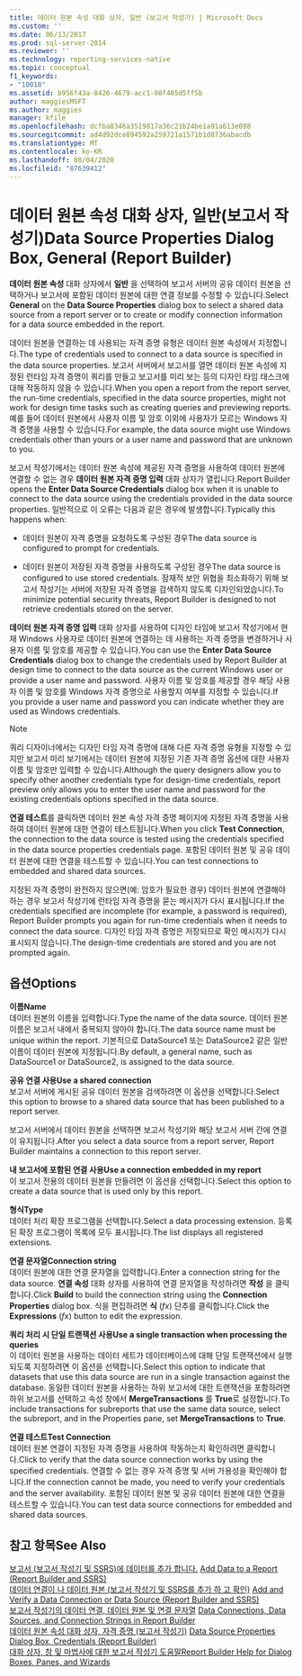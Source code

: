 ```yaml
---
title: 데이터 원본 속성 대화 상자, 일반 (보고서 작성기) | Microsoft Docs
ms.custom: ''
ms.date: 06/13/2017
ms.prod: sql-server-2014
ms.reviewer: ''
ms.technology: reporting-services-native
ms.topic: conceptual
f1_keywords:
- "10018"
ms.assetid: b956f43a-8426-4679-acc1-00f405d5ff5b
author: maggiesMSFT
ms.author: maggies
manager: kfile
ms.openlocfilehash: dcfba8346a3519817a36c21b24be1a91a613e098
ms.sourcegitcommit: ad4d92dce894592a259721a1571b1d8736abacdb
ms.translationtype: MT
ms.contentlocale: ko-KR
ms.lasthandoff: 08/04/2020
ms.locfileid: "87639412"
---
```

# <a name="data-source-properties-dialog-box-general-report-builder"></a><span data-ttu-id="00677-102">데이터 원본 속성 대화 상자, 일반(보고서 작성기)</span><span class="sxs-lookup"><span data-stu-id="00677-102">Data Source Properties Dialog Box, General (Report Builder)</span></span>
  <span data-ttu-id="00677-103">**데이터 원본 속성** 대화 상자에서 **일반** 을 선택하여 보고서 서버의 공유 데이터 원본을 선택하거나 보고서에 포함된 데이터 원본에 대한 연결 정보를 수정할 수 있습니다.</span><span class="sxs-lookup"><span data-stu-id="00677-103">Select **General** on the **Data Source Properties** dialog box to select a shared data source from a report server or to create or modify connection information for a data source embedded in the report.</span></span>  
  
 <span data-ttu-id="00677-104">데이터 원본을 연결하는 데 사용되는 자격 증명 유형은 데이터 원본 속성에서 지정합니다.</span><span class="sxs-lookup"><span data-stu-id="00677-104">The type of credentials used to connect to a data source is specified in the data source properties.</span></span> <span data-ttu-id="00677-105">보고서 서버에서 보고서를 열면 데이터 원본 속성에 지정된 런타임 자격 증명이 쿼리를 만들고 보고서를 미리 보는 등의 디자인 타임 태스크에 대해 작동하지 않을 수 있습니다.</span><span class="sxs-lookup"><span data-stu-id="00677-105">When you open a report from the report server, the run-time credentials, specified in the data source properties, might not work for design time tasks such as creating queries and previewing reports.</span></span> <span data-ttu-id="00677-106">예를 들어 데이터 원본에서 사용자 이름 및 암호 이외에 사용자가 모르는 Windows 자격 증명을 사용할 수 있습니다.</span><span class="sxs-lookup"><span data-stu-id="00677-106">For example, the data source might use Windows credentials other than yours or a user name and password that are unknown to you.</span></span>  
  
 <span data-ttu-id="00677-107">보고서 작성기에서는 데이터 원본 속성에 제공된 자격 증명을 사용하여 데이터 원본에 연결할 수 없는 경우 **데이터 원본 자격 증명 입력** 대화 상자가 열립니다.</span><span class="sxs-lookup"><span data-stu-id="00677-107">Report Builder opens the **Enter Data Source Credentials** dialog box when it is unable to connect to the data source using the credentials provided in the data source properties.</span></span> <span data-ttu-id="00677-108">일반적으로 이 오류는 다음과 같은 경우에 발생합니다.</span><span class="sxs-lookup"><span data-stu-id="00677-108">Typically this happens when:</span></span>  
  
-   <span data-ttu-id="00677-109">데이터 원본이 자격 증명을 요청하도록 구성된 경우</span><span class="sxs-lookup"><span data-stu-id="00677-109">The data source is configured to prompt for credentials.</span></span>  
  
-   <span data-ttu-id="00677-110">데이터 원본이 저장된 자격 증명을 사용하도록 구성된 경우</span><span class="sxs-lookup"><span data-stu-id="00677-110">The data source is configured to use stored credentials.</span></span>  <span data-ttu-id="00677-111">잠재적 보안 위협을 최소화하기 위해 보고서 작성기는 서버에 저장된 자격 증명을 검색하지 않도록 디자인되었습니다.</span><span class="sxs-lookup"><span data-stu-id="00677-111">To minimize potential security threats, Report Builder is designed to not retrieve credentials stored on the server.</span></span>  
  
 <span data-ttu-id="00677-112">**데이터 원본 자격 증명 입력** 대화 상자를 사용하여 디자인 타임에 보고서 작성기에서 현재 Windows 사용자로 데이터 원본에 연결하는 데 사용하는 자격 증명을 변경하거나 사용자 이름 및 암호를 제공할 수 있습니다.</span><span class="sxs-lookup"><span data-stu-id="00677-112">You can use the **Enter Data Source Credentials** dialog box to change the credentials used by Report Builder at design time to connect to the data source as the current Windows user or provide a user name and password.</span></span> <span data-ttu-id="00677-113">사용자 이름 및 암호를 제공할 경우 해당 사용자 이름 및 암호를 Windows 자격 증명으로 사용할지 여부를 지정할 수 있습니다.</span><span class="sxs-lookup"><span data-stu-id="00677-113">If you provide a user name and password you can indicate whether they are used as Windows credentials.</span></span>  
  
> [!NOTE]  
>  <span data-ttu-id="00677-114">쿼리 디자이너에서는 디자인 타임 자격 증명에 대해 다른 자격 증명 유형을 지정할 수 있지만 보고서 미리 보기에서는 데이터 원본에 지정된 기존 자격 증명 옵션에 대한 사용자 이름 및 암호만 입력할 수 있습니다.</span><span class="sxs-lookup"><span data-stu-id="00677-114">Although the query designers allow you to specify other another credentials type for design-time credentials, report preview only allows you to enter the user name and password for the existing credentials options specified in the data source.</span></span>  
  
 <span data-ttu-id="00677-115">**연결 테스트**를 클릭하면 데이터 원본 속성 자격 증명 페이지에 지정된 자격 증명을 사용하여 데이터 원본에 대한 연결이 테스트됩니다.</span><span class="sxs-lookup"><span data-stu-id="00677-115">When you click **Test Connection**, the connection to the data source is tested using the credentials specified in the data source properties credentials page.</span></span> <span data-ttu-id="00677-116">포함된 데이터 원본 및 공유 데이터 원본에 대한 연결을 테스트할 수 있습니다.</span><span class="sxs-lookup"><span data-stu-id="00677-116">You can test connections to embedded and shared data sources.</span></span>  
  
 <span data-ttu-id="00677-117">지정된 자격 증명이 완전하지 않으면(예: 암호가 필요한 경우) 데이터 원본에 연결해야 하는 경우 보고서 작성기에 런타임 자격 증명을 묻는 메시지가 다시 표시됩니다.</span><span class="sxs-lookup"><span data-stu-id="00677-117">If the credentials specified are incomplete (for example, a password is required), Report Builder prompts you again for run-time credentials when it needs to connect the data source.</span></span> <span data-ttu-id="00677-118">디자인 타임 자격 증명은 저장되므로 확인 메시지가 다시 표시되지 않습니다.</span><span class="sxs-lookup"><span data-stu-id="00677-118">The design-time credentials are stored and you are not prompted again.</span></span>  
  
## <a name="options"></a><span data-ttu-id="00677-119">옵션</span><span class="sxs-lookup"><span data-stu-id="00677-119">Options</span></span>  
 <span data-ttu-id="00677-120">**이름**</span><span class="sxs-lookup"><span data-stu-id="00677-120">**Name**</span></span>  
 <span data-ttu-id="00677-121">데이터 원본의 이름을 입력합니다.</span><span class="sxs-lookup"><span data-stu-id="00677-121">Type the name of the data source.</span></span> <span data-ttu-id="00677-122">데이터 원본 이름은 보고서 내에서 중복되지 않아야 합니다.</span><span class="sxs-lookup"><span data-stu-id="00677-122">The data source name must be unique within the report.</span></span> <span data-ttu-id="00677-123">기본적으로 DataSource1 또는 DataSource2 같은 일반 이름이 데이터 원본에 지정됩니다.</span><span class="sxs-lookup"><span data-stu-id="00677-123">By default, a general name, such as DataSource1 or DataSource2, is assigned to the data source.</span></span>  
  
 <span data-ttu-id="00677-124">**공유 연결 사용**</span><span class="sxs-lookup"><span data-stu-id="00677-124">**Use a shared connection**</span></span>  
 <span data-ttu-id="00677-125">보고서 서버에 게시된 공유 데이터 원본을 검색하려면 이 옵션을 선택합니다.</span><span class="sxs-lookup"><span data-stu-id="00677-125">Select this option to browse to a shared data source that has been published to a report server.</span></span>  
  
 <span data-ttu-id="00677-126">보고서 서버에서 데이터 원본을 선택하면 보고서 작성기와 해당 보고서 서버 간에 연결이 유지됩니다.</span><span class="sxs-lookup"><span data-stu-id="00677-126">After you select a data source from a report server, Report Builder maintains a connection to this report server.</span></span>  
  
 <span data-ttu-id="00677-127">**내 보고서에 포함된 연결 사용**</span><span class="sxs-lookup"><span data-stu-id="00677-127">**Use a connection embedded in my report**</span></span>  
 <span data-ttu-id="00677-128">이 보고서 전용의 데이터 원본을 만들려면 이 옵션을 선택합니다.</span><span class="sxs-lookup"><span data-stu-id="00677-128">Select this option to create a data source that is used only by this report.</span></span>  
  
 <span data-ttu-id="00677-129">**형식**</span><span class="sxs-lookup"><span data-stu-id="00677-129">**Type**</span></span>  
 <span data-ttu-id="00677-130">데이터 처리 확장 프로그램을 선택합니다.</span><span class="sxs-lookup"><span data-stu-id="00677-130">Select a data processing extension.</span></span> <span data-ttu-id="00677-131">등록된 확장 프로그램이 목록에 모두 표시됩니다.</span><span class="sxs-lookup"><span data-stu-id="00677-131">The list displays all registered extensions.</span></span>  
  
 <span data-ttu-id="00677-132">**연결 문자열**</span><span class="sxs-lookup"><span data-stu-id="00677-132">**Connection string**</span></span>  
 <span data-ttu-id="00677-133">데이터 원본에 대한 연결 문자열을 입력합니다.</span><span class="sxs-lookup"><span data-stu-id="00677-133">Enter a connection string for the data source.</span></span> <span data-ttu-id="00677-134">**연결 속성** 대화 상자를 사용하여 연결 문자열을 작성하려면 **작성** 을 클릭합니다.</span><span class="sxs-lookup"><span data-stu-id="00677-134">Click **Build** to build the connection string using the **Connection Properties** dialog box.</span></span> <span data-ttu-id="00677-135">식을 편집하려면 **식** (*fx*) 단추를 클릭합니다.</span><span class="sxs-lookup"><span data-stu-id="00677-135">Click the **Expressions** (*fx*) button to edit the expression.</span></span>  
  
 <span data-ttu-id="00677-136">**쿼리 처리 시 단일 트랜잭션 사용**</span><span class="sxs-lookup"><span data-stu-id="00677-136">**Use a single transaction when processing the queries**</span></span>  
 <span data-ttu-id="00677-137">이 데이터 원본을 사용하는 데이터 세트가 데이터베이스에 대해 단일 트랜잭션에서 실행되도록 지정하려면 이 옵션을 선택합니다.</span><span class="sxs-lookup"><span data-stu-id="00677-137">Select this option to indicate that datasets that use this data source are run in a single transaction against the database.</span></span> <span data-ttu-id="00677-138">동일한 데이터 원본을 사용하는 하위 보고서에 대한 트랜잭션을 포함하려면 하위 보고서를 선택하고 속성 창에서 **MergeTransactions** 를 **True**로 설정합니다.</span><span class="sxs-lookup"><span data-stu-id="00677-138">To include transactions for subreports that use the same data source, select the subreport, and in the Properties pane, set **MergeTransactions** to **True**.</span></span>  
  
 <span data-ttu-id="00677-139">**연결 테스트**</span><span class="sxs-lookup"><span data-stu-id="00677-139">**Test Connection**</span></span>  
 <span data-ttu-id="00677-140">데이터 원본 연결이 지정된 자격 증명을 사용하여 작동하는지 확인하려면 클릭합니다.</span><span class="sxs-lookup"><span data-stu-id="00677-140">Click to verify that the data source connection works by using the specified credentials.</span></span> <span data-ttu-id="00677-141">연결할 수 없는 경우 자격 증명 및 서버 가용성을 확인해야 합니다.</span><span class="sxs-lookup"><span data-stu-id="00677-141">If the connection cannot be made, you need to verify your credentials and the server availability.</span></span> <span data-ttu-id="00677-142">포함된 데이터 원본 및 공유 데이터 원본에 대한 연결을 테스트할 수 있습니다.</span><span class="sxs-lookup"><span data-stu-id="00677-142">You can test data source connections for embedded and shared data sources.</span></span>  
  
## <a name="see-also"></a><span data-ttu-id="00677-143">참고 항목</span><span class="sxs-lookup"><span data-stu-id="00677-143">See Also</span></span>  
 <span data-ttu-id="00677-144">[보고서 &#40;보고서 작성기 및 SSRS&#41;에 데이터를 추가 합니다.](report-data/report-datasets-ssrs.md) </span><span class="sxs-lookup"><span data-stu-id="00677-144">[Add Data to a Report &#40;Report Builder and SSRS&#41;](report-data/report-datasets-ssrs.md) </span></span>  
 <span data-ttu-id="00677-145">[데이터 연결이 나 데이터 원본 &#40;보고서 작성기 및 SSRS를 추가 하 고 확인&#41;](report-data/add-and-verify-a-data-connection-report-builder-and-ssrs.md) </span><span class="sxs-lookup"><span data-stu-id="00677-145">[Add and Verify a Data Connection or Data Source &#40;Report Builder and SSRS&#41;](report-data/add-and-verify-a-data-connection-report-builder-and-ssrs.md) </span></span>  
 <span data-ttu-id="00677-146">[보고서 작성기의 데이터 연결, 데이터 원본 및 연결 문자열](../../2014/reporting-services/data-connections-data-sources-and-connection-strings-in-report-builder.md) </span><span class="sxs-lookup"><span data-stu-id="00677-146">[Data Connections, Data Sources, and Connection Strings in Report Builder](../../2014/reporting-services/data-connections-data-sources-and-connection-strings-in-report-builder.md) </span></span>  
 <span data-ttu-id="00677-147">[데이터 원본 속성 대화 상자, 자격 증명 &#40;보고서 작성기&#41;](../../2014/reporting-services/data-source-properties-dialog-box-credentials-report-builder.md) </span><span class="sxs-lookup"><span data-stu-id="00677-147">[Data Source Properties Dialog Box, Credentials &#40;Report Builder&#41;](../../2014/reporting-services/data-source-properties-dialog-box-credentials-report-builder.md) </span></span>  
 [<span data-ttu-id="00677-148">대화 상자, 창 및 마법사에 대한 보고서 작성기 도움말</span><span class="sxs-lookup"><span data-stu-id="00677-148">Report Builder Help for Dialog Boxes, Panes, and Wizards</span></span>](../../2014/reporting-services/report-builder-help-for-dialog-boxes-panes-and-wizards.md)  
  
  
